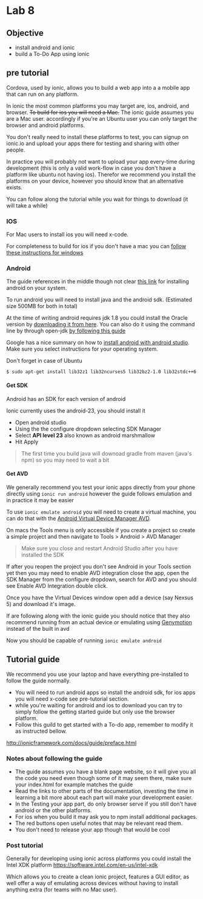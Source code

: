 # Lab 8

## Objective

- install android and ionic
- build a To-Do App using ionic


## pre tutorial

Cordova, used by ionic, allows you to build a web app into a a mobile app that can run on any platform.

In ionic the most common platforms you may target are, ios, android, and browser. ~~To build  for ios you will need a Mac.~~ The ionic guide assumes you are a Mac user. accordingly if you're an Ubuntu user you can only target the browser and android platforms.

You don't really need to install these platforms to test, you can signup on ionic.io and upload your apps there for testing and sharing with other people.

In practice you will probably not want to upload your app every-time during development (this is only a valid work-flow in case you don't have a platform like ubuntu not having ios). Therefor we recommend you install the platforms on your device, however you should know that an alternative exists.

You can follow along the tutorial while you wait for things to download (it will take a while)

### IOS

For Mac users to install ios you will need x-code.

For completeness to build for ios if you don't have a mac you can [follow these instructions for windows](http://community.phonegap.com/nitobi/topics/detailed_guide_for_setting_up_building_ios_apps_without_a_mac)

### Android

The guide references in the middle though not clear [this link](http://cordova.apache.org/docs/en/latest/guide/platforms/android/index.html) for installing android on your system.

To run android you will need to install java and the android sdk. (Estimated size 500MB for both in total)

At the time of writing android requires jdk 1.8 you could install the Oracle version by [downloading it from here](http://www.oracle.com/technetwork/java/javase/downloads/jdk8-downloads-2133151.html).
You can also do it using the command line by through open-jdk [by following this guide](http://ubuntuhandbook.org/index.php/2015/01/install-openjdk-8-ubuntu-14-04-12-04-lts/)

Google has a nice summary on how to [install android with android studio](http://developer.android.com/sdk/installing/index.html?pkg=tools). Make sure you select instructions for your operating system.

Don't forget in case of Ubuntu

```
$ sudo apt-get install lib32z1 lib32ncurses5 lib32bz2-1.0 lib32stdc++6
```

#### Get SDK

Android has an SDK for each version of android

Ionic currently uses the android-23, you should install it

- Open android studio
- Using the the configure dropdown selecting SDK Manager
- Select **API level 23** also known as android marshmallow
- Hit Apply

> The first time you build java will downoad gradle from maven (java's npm) so you may need to wait a bit

#### Get AVD

We generally recommend you test your ionic apps directly from your phone directly using `ionic run android` however the guide follows emulation and in practice it may be easier

To use `ionic emulate android` you will need to create a virtual machine, you can do that with the [Android Virtual Device Manager AVD](http://developer.android.com/tools/devices/managing-avds.html).

On macs the Tools menu is only accessible if you create a project so create a simple project and then navigate to Tools > Android > AVD Manager

> Make sure you close and restart Android Studio after you have installed the SDK

If after you reopen the project you don't see Android in your Tools section yet then you may need to enable AVD integration close the app, open the SDK Manager from the configure dropdown, search for AVD and you should see Enable AVD Integration double click.

Once you have the Virtual Devices window open add a device (say Nexsus 5) and download it's image.

If are following along with the ionic guide you should notice that they also recommend running from an actual device or emulating using [Genymotion](https://www.genymotion.com) instead of the built in avd

Now you should be capable of running `ionic emulate android`

## Tutorial guide

We recommend you use your laptop and have everything pre-installed to follow the guide normally.
- You will need to run android apps so install the android sdk, for ios apps you will need x-code see pre-tutorial section.
- while you're waiting for android and ios to download you can try to simply follow the getting started guide but only use the browser platform.
- Follow this guild to get started with a To-do app, remember to modify it as instructed bellow.

http://ionicframework.com/docs/guide/preface.html

### Notes about following the guide

- The guide assumes you have a blank page website, so it will give you all the code you need even though some of it may seem there, make sure your index.html for example matches the guide
- Read the links to other parts of the documentation, investing the time in learning a bit more about each part will make your development easier.
- In the Testing your app part, do only browser serve if you still don't have android or the other platforms.
- For ios when you build it may ask you to npm install additional packages.
- The red buttons open useful notes that may be relevant read them.
- You don't need to release your app though that would be cool

### Post tutorial

Generally for developing using ionic across platforms you could install the Intel XDK platform
https://software.intel.com/en-us/intel-xdk

Which allows you to create a clean ionic project, features a GUI editor, as well offer a way of emulating across devices without having to install anything extra (for teams with no Mac user).


